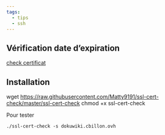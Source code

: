 ```yaml
---
tags: 
  - tips
  - ssh
---
```



## Vérification date d’expiration 

[check certificat](https://prefetch.net/articles/checkcertificate.html)


## Installation

  wget https://raw.githubusercontent.com/Matty9191/ssl-cert-check/master/ssl-cert-check 
  chmod +x ssl-cert-check

Pour tester

    ./ssl-cert-check -s dokuwiki.cbillon.ovh

  